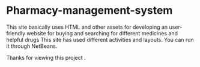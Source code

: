 # Pharmacy-management-system

This site basically uses HTML and other assets for developing an user-friendly website for buying and searching for different medicines and helpful drugs
This site has used different activities and layouts. You can run it through NetBeans.

Thanks for viewing this project .
